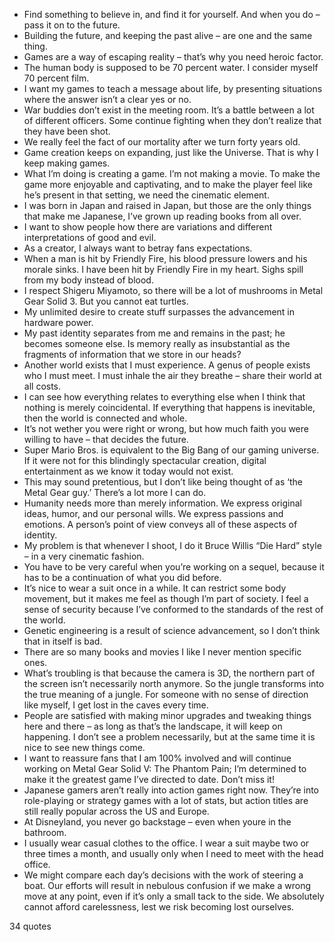  - Find something to believe in, and find it for yourself. And when you do – pass it on to the future.
 - Building the future, and keeping the past alive – are one and the same thing.
 - Games are a way of escaping reality – that’s why you need heroic factor.
 - The human body is supposed to be 70 percent water. I consider myself 70 percent film.
 - I want my games to teach a message about life, by presenting situations where the answer isn’t a clear yes or no.
 - War buddies don’t exist in the meeting room. It’s a battle between a lot of different officers. Some continue fighting when they don’t realize that they have been shot.
 - We really feel the fact of our mortality after we turn forty years old.
 - Game creation keeps on expanding, just like the Universe. That is why I keep making games.
 - What I’m doing is creating a game. I’m not making a movie. To make the game more enjoyable and captivating, and to make the player feel like he’s present in that setting, we need the cinematic element.
 - I was born in Japan and raised in Japan, but those are the only things that make me Japanese, I’ve grown up reading books from all over.
 - I want to show people how there are variations and different interpretations of good and evil.
 - As a creator, I always want to betray fans expectations.
 - When a man is hit by Friendly Fire, his blood pressure lowers and his morale sinks. I have been hit by Friendly Fire in my heart. Sighs spill from my body instead of blood.
 - I respect Shigeru Miyamoto, so there will be a lot of mushrooms in Metal Gear Solid 3. But you cannot eat turtles.
 - My unlimited desire to create stuff surpasses the advancement in hardware power.
 - My past identity separates from me and remains in the past; he becomes someone else. Is memory really as insubstantial as the fragments of information that we store in our heads?
 - Another world exists that I must experience. A genus of people exists who I must meet. I must inhale the air they breathe – share their world at all costs.
 - I can see how everything relates to everything else when I think that nothing is merely coincidental. If everything that happens is inevitable, then the world is connected and whole.
 - It’s not wether you were right or wrong, but how much faith you were willing to have – that decides the future.
 - Super Mario Bros. is equivalent to the Big Bang of our gaming universe. If it were not for this blindingly spectacular creation, digital entertainment as we know it today would not exist.
 - This may sound pretentious, but I don’t like being thought of as ‘the Metal Gear guy.’ There’s a lot more I can do.
 - Humanity needs more than merely information. We express original ideas, humor, and our personal wills. We express passions and emotions. A person’s point of view conveys all of these aspects of identity.
 - My problem is that whenever I shoot, I do it Bruce Willis “Die Hard” style – in a very cinematic fashion.
 - You have to be very careful when you’re working on a sequel, because it has to be a continuation of what you did before.
 - It’s nice to wear a suit once in a while. It can restrict some body movement, but it makes me feel as though I’m part of society. I feel a sense of security because I’ve conformed to the standards of the rest of the world.
 - Genetic engineering is a result of science advancement, so I don’t think that in itself is bad.
 - There are so many books and movies I like I never mention specific ones.
 - What’s troubling is that because the camera is 3D, the northern part of the screen isn’t necessarily north anymore. So the jungle transforms into the true meaning of a jungle. For someone with no sense of direction like myself, I get lost in the caves every time.
 - People are satisfied with making minor upgrades and tweaking things here and there – as long as that’s the landscape, it will keep on happening. I don’t see a problem necessarily, but at the same time it is nice to see new things come.
 - I want to reassure fans that I am 100% involved and will continue working on Metal Gear Solid V: The Phantom Pain; I’m determined to make it the greatest game I’ve directed to date. Don’t miss it!
 - Japanese gamers aren’t really into action games right now. They’re into role-playing or strategy games with a lot of stats, but action titles are still really popular across the US and Europe.
 - At Disneyland, you never go backstage – even when youre in the bathroom.
 - I usually wear casual clothes to the office. I wear a suit maybe two or three times a month, and usually only when I need to meet with the head office.
 - We might compare each day’s decisions with the work of steering a boat. Our efforts will result in nebulous confusion if we make a wrong move at any point, even if it’s only a small tack to the side. We absolutely cannot afford carelessness, lest we risk becoming lost ourselves.

34 quotes